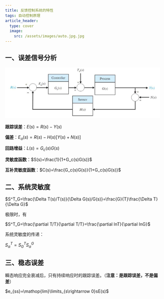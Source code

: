 ```yaml
---
title: 反馈控制系统的特性
tags: 自动控制原理
article_header:
  type: cover
  image:
    src: /assets/images/auto.jpg.jpg
---
```


<!--more-->

## 一、误差信号分析

![](/assets/images/control_system/feedback/1.png)

**跟踪误差**：$E(s)=R(s)-Y(s)$

**偏差**：$E_a(s)=R(s)-H(s)[Y(s)+N(s)]$

**回路增益**：$L(s)=G_c(s)G(s)$

**灵敏度函数**：$S(s)=\frac{1}{1+G_c(s)G(s)}$

**互补灵敏度函数**：$C(s)=\frac{G_c(s)G(s)}{1+G_c(s)G(s)}$

## 二、系统灵敏度

$S^T_G=\frac{\Delta T(s)/T(s)}{\Delta G(s)/G(s)}=\frac{G}{T}\frac{\Delta T}{\Delta G}$

极限时，有

$S^T_G=\frac{\partial T/T}{\partial T/T}=\frac{\partial lnT}{\partial lnG}$

系统灵敏度的传递：

$S^T_{\alpha}=S^T_GS^G_{\alpha}$

## 三、稳态误差

瞬态响应完全衰减后，只有持续响应时的跟踪误差。（**注意：是跟踪误差，不是偏差**）  

$e_{ss}=\mathop{lim}\limits_{s\rightarrow 0}sE(s)$

